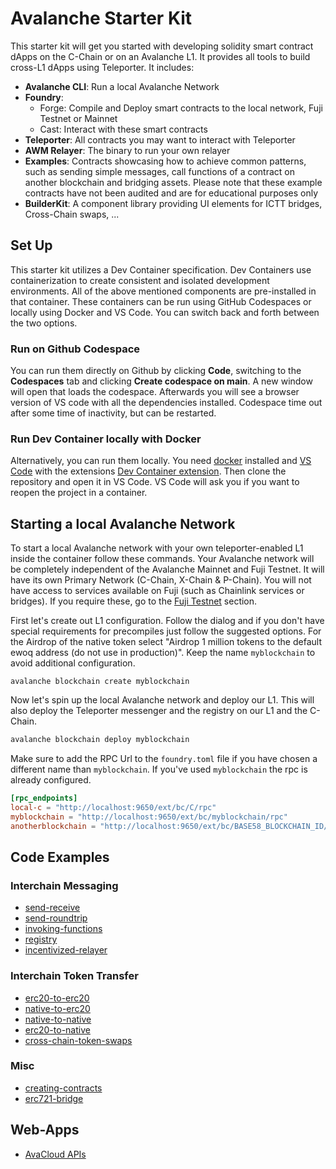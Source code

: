 # Avalanche Starter Kit

This starter kit will get you started with developing solidity smart contract dApps on the C-Chain or on an Avalanche L1. It provides all tools to build cross-L1 dApps using Teleporter. It includes:

- **Avalanche CLI**: Run a local Avalanche Network
- **Foundry**:
  - Forge: Compile and Deploy smart contracts to the local network, Fuji Testnet or Mainnet
  - Cast: Interact with these smart contracts
- **Teleporter**: All contracts you may want to interact with Teleporter
- **AWM Relayer**: The binary to run your own relayer
- **Examples**: Contracts showcasing how to achieve common patterns, such as sending simple messages, call functions of a contract on another blockchain and bridging assets. Please note that these example contracts have not been audited and are for educational purposes only
- **BuilderKit**: A component library providing UI elements for ICTT bridges, Cross-Chain swaps, ...

## Set Up

This starter kit utilizes a Dev Container specification. Dev Containers use containerization to create consistent and isolated development environments. All of the above mentioned components are pre-installed in that container. These containers can be run using GitHub Codespaces or locally using Docker and VS Code. You can switch back and forth between the two options.

### Run on Github Codespace

You can run them directly on Github by clicking **Code**, switching to the **Codespaces** tab and clicking **Create codespace on main**. A new window will open that loads the codespace. Afterwards you will see a browser version of VS code with all the dependencies installed. Codespace time out after some time of inactivity, but can be restarted.

### Run Dev Container locally with Docker

Alternatively, you can run them locally. You need [docker](https://www.docker.com/products/docker-desktop/) installed and [VS Code](https://code.visualstudio.com/) with the extensions [Dev Container extension](https://marketplace.visualstudio.com/items?itemName=ms-vscode-remote.remote-containers). Then clone the repository and open it in VS Code. VS Code will ask you if you want to reopen the project in a container.

## Starting a local Avalanche Network

To start a local Avalanche network with your own teleporter-enabled L1 inside the container follow these commands. Your Avalanche network will be completely independent of the Avalanche Mainnet and Fuji Testnet. It will have its own Primary Network (C-Chain, X-Chain & P-Chain). You will not have access to services available on Fuji (such as Chainlink services or bridges). If you require these, go to the [Fuji Testnet](#fuji-testnet) section.

First let's create out L1 configuration. Follow the dialog and if you don't have special requirements for precompiles just follow the suggested options. For the Airdrop of the native token select "Airdrop 1 million tokens to the default ewoq address (do not use in production)". Keep the name `myblockchain` to avoid additional configuration.

```
avalanche blockchain create myblockchain
```

Now let's spin up the local Avalanche network and deploy our L1. This will also deploy the Teleporter messenger and the registry on our L1 and the C-Chain.

```bash
avalanche blockchain deploy myblockchain
```

Make sure to add the RPC Url to the `foundry.toml` file if you have chosen a different name than `myblockchain`. If you've used `myblockchain` the rpc is already configured.

```toml
[rpc_endpoints]
local-c = "http://localhost:9650/ext/bc/C/rpc"
myblockchain = "http://localhost:9650/ext/bc/myblockchain/rpc"
anotherblockchain = "http://localhost:9650/ext/bc/BASE58_BLOCKCHAIN_ID/rpc"
```

## Code Examples

### Interchain Messaging
- [send-receive](https://academy.avax.network/course/interchain-messaging/04-icm-basics/01-icm-basics) 
- [send-roundtrip](https://academy.avax.network/course/interchain-messaging/05-two-way-communication/01-two-way-communication)
- [invoking-functions](https://academy.avax.network/course/interchain-messaging/06-invoking-functions/01-invoking-functions)
- [registry](https://academy.avax.network/course/interchain-messaging/07-icm-registry/01-icm-registry)
- [incentivized-relayer](https://academy.avax.network/course/interchain-messaging/12-incentivizing-a-relayer/01-incentivizing-a-relayer)

### Interchain Token Transfer
- [erc20-to-erc20](https://academy.avax.network/course/interchain-token-transfer/06-erc-20-to-erc-20-bridge/01-erc-20-to-erc-20-bridge) 
- [native-to-erc20](https://academy.avax.network/course/interchain-token-transfer/08-native-to-erc-20-bridge/01-native-to-erc-20-bridge)
- [native-to-native](https://academy.avax.network/course/l1-tokenomics/03-multi-chain-ecosystems/04-use-any-native-as-native-token)
- [erc20-to-native](https://academy.avax.network/course/l1-tokenomics/03-multi-chain-ecosystems/03-use-erc20-as-native-token)
- [cross-chain-token-swaps](https://academy.avax.network/course/interchain-token-transfer/13-cross-chain-token-swaps/07-exchange-contract)

### Misc
- [creating-contracts](https://github.com/ava-labs/avalanche-starter-kit/blob/main/README.md)
- [erc721-bridge](contracts/misc/erc721-bridge/README.md)


## Web-Apps
- [AvaCloud APIs](https://academy.avax.network/course/avacloudapis)
